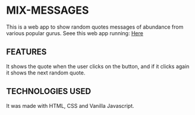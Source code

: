 # MIX-MESSAGES

This is a web app to show random quotes messages of abundance from various popular gurus.
Seee this web app running: [Here](https://ivansing.github.io/mix-messages/)

## FEATURES

It shows the quote when the user clicks on the button, and if it clicks again it shows the next
random quote.

## TECHNOLOGIES USED

It was made with HTML, CSS and Vanilla Javascript. 

